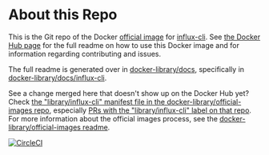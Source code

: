 # About this Repo

This is the Git repo of the Docker [official image](https://docs.docker.com/docker-hub/official_repos/) for [influx-cli](https://registry.hub.docker.com/_/influx-cli/). See [the Docker Hub page](https://registry.hub.docker.com/_/influx-cli/) for the full readme on how to use this Docker image and for information regarding contributing and issues.

The full readme is generated over in [docker-library/docs](https://github.com/docker-library/docs), specifically in [docker-library/docs/influx-cli](https://github.com/docker-library/docs/tree/master/influx-cli).

See a change merged here that doesn't show up on the Docker Hub yet? Check [the "library/influx-cli" manifest file in the docker-library/official-images repo](https://github.com/docker-library/official-images/blob/master/library/influx-cli), especially [PRs with the "library/influx-cli" label on that repo](https://github.com/docker-library/official-images/labels/library%2Finflux-cli). For more information about the official images process, see the [docker-library/official-images readme](https://github.com/docker-library/official-images/blob/master/README.md).

[![CircleCI](https://circleci.com/gh/influxdata/influxdata-docker.svg?style=svg)](https://circleci.com/gh/influxdata/influxdata-docker)

<!-- THIS FILE IS GENERATED BY https://github.com/docker-library/docs/blob/master/generate-repo-stub-readme.sh -->
